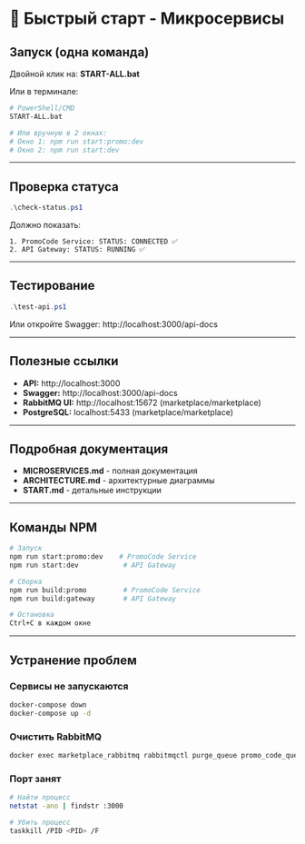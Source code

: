 # 🚀 Быстрый старт - Микросервисы

## Запуск (одна команда)

Двойной клик на: **START-ALL.bat**

Или в терминале:
```bash
# PowerShell/CMD
START-ALL.bat

# Или вручную в 2 окнах:
# Окно 1: npm run start:promo:dev
# Окно 2: npm run start:dev
```

---

## Проверка статуса

```powershell
.\check-status.ps1
```

Должно показать:
```
1. PromoCode Service: STATUS: CONNECTED ✅
2. API Gateway: STATUS: RUNNING ✅
```

---

## Тестирование

```powershell
.\test-api.ps1
```

Или откройте Swagger: http://localhost:3000/api-docs

---

## Полезные ссылки

- **API:** http://localhost:3000
- **Swagger:** http://localhost:3000/api-docs
- **RabbitMQ UI:** http://localhost:15672 (marketplace/marketplace)
- **PostgreSQL:** localhost:5433 (marketplace/marketplace)

---

## Подробная документация

- **MICROSERVICES.md** - полная документация
- **ARCHITECTURE.md** - архитектурные диаграммы
- **START.md** - детальные инструкции

---

## Команды NPM

```bash
# Запуск
npm run start:promo:dev    # PromoCode Service
npm run start:dev           # API Gateway

# Сборка
npm run build:promo         # PromoCode Service
npm run build:gateway       # API Gateway

# Остановка
Ctrl+C в каждом окне
```

---

## Устранение проблем

### Сервисы не запускаются
```bash
docker-compose down
docker-compose up -d
```

### Очистить RabbitMQ
```bash
docker exec marketplace_rabbitmq rabbitmqctl purge_queue promo_code_queue -p marketplace_vhost
```

### Порт занят
```bash
# Найти процесс
netstat -ano | findstr :3000

# Убить процесс
taskkill /PID <PID> /F
```
